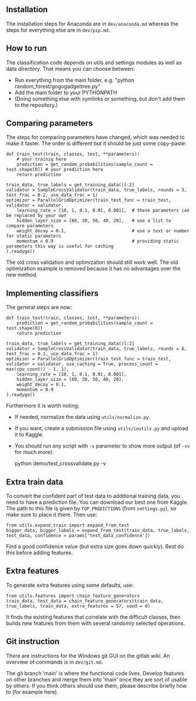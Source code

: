 
Installation
-------------------------------

The installation steps for Anaconda are in `dev/anaconda.md` whereas the steps for everything else are in `dev/pip.md`.

How to run
-------------------------------

The classification code depends on utils and settings modules as well as data directory. That means you can choose between:
- Run everything from the main folder, e.g. "python random_forest/gogogadgettree.py"
- Add the main folder to your PYTHONPATH
- (Doing something else with symlinks or something, but don't add them to the repository.)

Comparing parameters
-------------------------------

The steps for comparing parameters have changed, which was needed to make it faster. The order is different but it should be just some copy-paste:

    def train_test(train, classes, test, **parameters):
        # your trainig here
        prediction = get_random_probabilities(sample_count = test.shape[0]) # your prediction here
        return prediction
    
    train_data, true_labels = get_training_data()[:2]
    validator = SampleCrossValidator(train_data, true_labels, rounds = 3, test_frac = 0.2, use_data_frac = 1)
    optimizer = ParallelGridOptimizer(train_test_func = train_test, validator = validator,
        learning_rate = [10, 1, 0.1, 0.01, 0.001],  # these parameters can be replaced by your own
        hidden_layer_size = [60, 30, 50, 40, 20],   # use a list to compare parameters
        weight_decay = 0.1,                         # use a text or number for static parameters
        momentum = 0.9                              # providing static parameters this way is useful for caching
    ).readygo()

The old cross validation and optimization should still work well. The old optimization example is removed because it has no advantages over the new method.

Implementing classifiers
-------------------------------

The general steps are now:

    def train_test(train, classes, test, **parameters):
        prediction = get_random_probabilities(sample_count = test.shape[0])
        return prediction
    
    train_data, true_labels = get_training_data()[:2]
    validator = SampleCrossValidator(train_data, true_labels, rounds = 6, test_frac = 0.1, use_data_frac = 1)
    optimizer = ParallelGridOptimizer(train_test_func = train_test, validator = validator, use_caching = True, process_count = max(cpu_count() - 1, 1),
        learning_rate = [10, 1, 0.1, 0.01, 0.001],
        hidden_layer_size = [60, 30, 50, 40, 20],
        weight_decay = 0.1,
        momentum = 0.9
    ).readygo()

Furthermore it is worth noting:
* If needed, normalize the data using `utils/normalize.py`.
* If you want, create a submission file using `utils/ioutils.py` and upload it to Kaggle.
* You should run any script with `-v` parameter to show more output (of `-vv` for much more):

    python demo/test_crossvalidate.py -v

Extra train data
-------------------------------

To convert the confident part of test data to additional training data, you need to have a prediction file. You can download our best one from Kaggle. The path to this file is given by `TOP_PREDICTIONS` (from `settings.py`), so make sure to place it there. Then use:

    from utils.expand_train import expand_from_test
    bigger_data, bigger_labels = expand_from_test(train_data, true_labels, test_data, confidence = params['test_data_confidence'])

Find a good confidence value (but extra size goes down quickly). Best do this before adding features.

Extra features
-------------------------------

To generate extra features using some defaults, use:

    from utils.features import chain_feature_generators
    train_data, test_data = chain_feature_generators(train_data, true_labels, train_data, extra_features = 57, seed = 0)

It finds the existing features that correlate with the difficult classes, then builds new features from them with several randomly selected operations.

Git instruction
-------------------------------

There are instructions for the Windows git GUI on the gitlab wiki. An overview of commands is in `dev/git.md`.

The git branch 'main' is where the functional code lives. Develop features on other branches and merge them into 'main' once they are sort of usable by others. If you think others should use them, please describe briefly how to (for example here).


